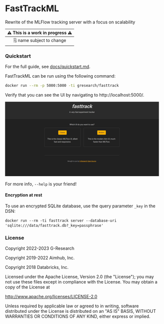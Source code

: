 # FastTrackML
Rewrite of the MLFlow tracking server with a focus on scalability

| ⚠️ This is a work in progress ⚠️ |
| :------------------------------: |
| 🗒️ name subject to change |


### Quickstart

For the full guide, see [docs/quickstart.md](docs/quickstart.md).

FastTrackML can be run using the following command:

```bash
docker run --rm -p 5000:5000 -ti gresearch/fasttrack
```

Verify that you can see the UI by navigating to http://localhost:5000/.

![FastTrack UI](docs/images/main_ui.jpg)

For more info, `--help` is your friend!

#### Encryption at rest

To use an encrypted SQLite database, use the query parameter `_key` in the DSN:

```
docker run --rm -ti fasttrack server --database-uri 'sqlite:///data/fasttrack.db?_key=passphrase'
```

### License

Copyright 2022-2023 G-Research

Copyright 2019-2022 Aimhub, Inc.

Copyright 2018 Databricks, Inc.

Licensed under the Apache License, Version 2.0 (the "License"); you may not use these files except in compliance with the License.
You may obtain a copy of the License at

http://www.apache.org/licenses/LICENSE-2.0

Unless required by applicable law or agreed to in writing, software
distributed under the License is distributed on an "AS IS" BASIS,
WITHOUT WARRANTIES OR CONDITIONS OF ANY KIND, either express or implied.
